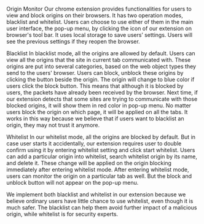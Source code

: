 Origin Monitor
Our chrome extension provides functionalities for users to view and block origins on their browsers.
It has two operation modes, blacklist and whitelist.
Users can choose to use either of them in the main user interface, the pop-up menu, by clicking the icon of our extension on browser's tool bar.
It uses local storage to save users’ settings. Users will see the previous settings if they reopen the browser.

Blacklist
In blacklist mode, all the origins are allowed by default. Users can view all the origins that the site in current tab communicated with. These origins are put into several categories, based on the web object types they send to the users' browser. Users can block, unblock these origins by clicking the button beside the origin. The origin will change to blue color if users click the block button. This means that although it is blocked by users, the packets have already been received by the browser. Next time, if our extension detects that some sites are trying to communicate with those blocked origins, it will show them in red color in pop-up menu.
No matter users block the origin on which page, it will be applied on all the tabs. It works in this way because we believe that if users want to blacklist an origin, they may not trust it anymore.

Whitelist
In our whitelist mode, all the origins are blocked by default. But in case user starts it accidentally, our extension requires user to double confirm using it by entering whitelist setting and click start whitelist. Users can add a particular origin into whitelist, search whitelist origin by its name, and delete it. These change will be applied on the origin blocking immediately after entering whitelist mode. 
After entering whitelist mode, users can monitor the origin on a particular tab as well. But the block and unblock button will not appear on the pop-up menu.

We implement both blacklist and whitelist in our extension because we believe ordinary users have little chance to use whitelist, even though it is much safer. The blacklist can help them avoid further impact of a malicious origin, while whitelist is for security experts.

